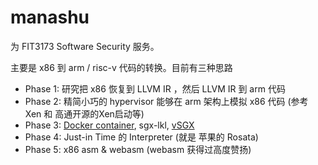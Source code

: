 # manashu

为 FIT3173 Software Security 服务。

主要是 x86 到 arm / risc-v 代码的转换。目前有三种思路

- Phase 1: 研究把 x86 恢复到 LLVM IR ，然后 LLVM IR 到 arm 代码 
- Phase 2: 精简小巧的 hypervisor 能够在 arm 架构上模拟 x86 代码 (参考 Xen 和 高通开源的Xen启动等) 
- Phase 3: [Docker container](https://github.com/codecrafters-io/build-your-own-x), sgx-lkl, [vSGX](https://ieeexplore.ieee.org/document/9833694)
- Phase 4: Just-in Time 的 Interpreter (就是 苹果的 Rosata) 
- Phase 5: x86 asm & webasm (webasm 获得过高度赞扬)


